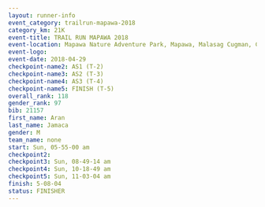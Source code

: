 ```yaml
---
layout: runner-info 
event_category: trailrun-mapawa-2018 
category_km: 21K 
event-title: TRAIL RUN MAPAWA 2018 
event-location: Mapawa Nature Adventure Park, Mapawa, Malasag Cugman, Cagayan de Oro Philippines 
event-logo: 
event-date: 2018-04-29 
checkpoint-name2: AS1 (T-2) 
checkpoint-name3: AS2 (T-3) 
checkpoint-name4: AS3 (T-4) 
checkpoint-name5: FINISH (T-5) 
overall_rank: 118
gender_rank: 97
bib: 21157
first_name: Aran
last_name: Jamaca
gender: M
team_name: none
start: Sun, 05-55-00 am
checkpoint2: 
checkpoint3: Sun, 08-49-14 am
checkpoint4: Sun, 10-18-49 am
checkpoint5: Sun, 11-03-04 am
finish: 5-08-04
status: FINISHER
---
```

